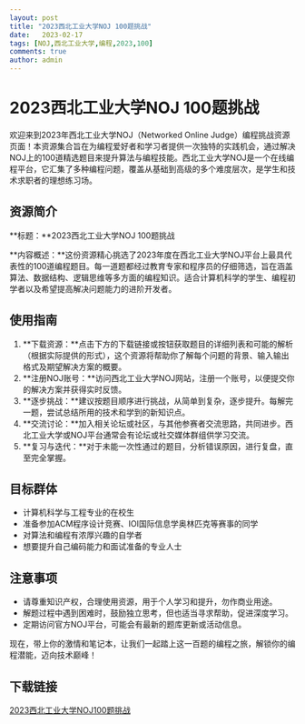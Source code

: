 ```yaml
---
layout: post
title: "2023西北工业大学NOJ 100题挑战"
date:   2023-02-17
tags: [NOJ,西北工业大学,编程,2023,100]
comments: true
author: admin
---
```

# 2023西北工业大学NOJ 100题挑战

欢迎来到2023年西北工业大学NOJ（Networked Online Judge）编程挑战资源页面！本资源集合旨在为编程爱好者和学习者提供一次独特的实践机会，通过解决NOJ上的100道精选题目来提升算法与编程技能。西北工业大学NOJ是一个在线编程平台，它汇集了多种编程问题，覆盖从基础到高级的多个难度层次，是学生和技术求职者的理想练习场。

## 资源简介

**标题：**2023西北工业大学NOJ 100题挑战

**内容概述：**这份资源精心挑选了2023年度在西北工业大学NOJ平台上最具代表性的100道编程题目。每一道题都经过教育专家和程序员的仔细筛选，旨在涵盖算法、数据结构、逻辑思维等多方面的编程知识。适合计算机科学的学生、编程初学者以及希望提高解决问题能力的进阶开发者。

## 使用指南

1. **下载资源：**点击下方的下载链接或按钮获取题目的详细列表和可能的解析（根据实际提供的形式），这个资源将帮助你了解每个问题的背景、输入输出格式及期望解决方案的概要。
2. **注册NOJ账号：**访问西北工业大学NOJ网站，注册一个账号，以便提交你的解决方案并获得实时反馈。
3. **逐步挑战：**建议按题目顺序进行挑战，从简单到复杂，逐步提升。每解完一题，尝试总结所用的技术和学到的新知识点。
4. **交流讨论：**加入相关论坛或社区，与其他参赛者交流思路，共同进步。西北工业大学或NOJ平台通常会有论坛或社交媒体群组供学习交流。
5. **复习与迭代：**对于未能一次性通过的题目，分析错误原因，进行复盘，直至完全掌握。

## 目标群体

- 计算机科学与工程专业的在校生
- 准备参加ACM程序设计竞赛、IOI国际信息学奥林匹克等赛事的同学
- 对算法和编程有浓厚兴趣的自学者
- 想要提升自己编码能力和面试准备的专业人士

## 注意事项

- 请尊重知识产权，合理使用资源，用于个人学习和提升，勿作商业用途。
- 解题过程中遇到困难时，鼓励独立思考，但也适当寻求帮助，促进深度学习。
- 定期访问官方NOJ平台，可能会有最新的题库更新或活动信息。

现在，带上你的激情和笔记本，让我们一起踏上这一百题的编程之旅，解锁你的编程潜能，迈向技术巅峰！

## 下载链接

[2023西北工业大学NOJ100题挑战](https://pan.quark.cn/s/15fb3e2a1312)